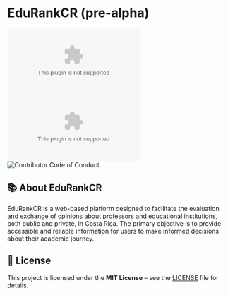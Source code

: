 # EduRankCR (pre-alpha)
![GitHub License](https://img.shields.io/github/license/amaringonz/edurankcr.com)
![Commits Per Month](https://img.shields.io/github/commit-activity/m/amaringonz/edurankcr.com)
![Contributor Code of Conduct](https://img.shields.io/badge/Contributor%20Covenant-1.4-purple)

## 📚 About EduRankCR
EduRankCR is a web-based platform designed to facilitate the evaluation and exchange of opinions about professors and educational institutions, both public and private, in Costa Rica. The primary objective is to provide accessible and reliable information for users to make informed decisions about their academic journey.

## 📜 License
This project is licensed under the **MIT License** – see the [LICENSE](LICENSE) file for details.
